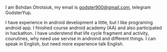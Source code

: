 I am Bohdan Otrotsiuk, my email is godster900@gmail.com, telegram GodsterYup.

I have experience in android development a little, but I like programing android app. I finished course android academy (AA) and also participated in hackathon. I have understend that life cycle fragment and activity, courutines, why need use servise in androind and different things.
I can speak in English, but need more experience talk English.
